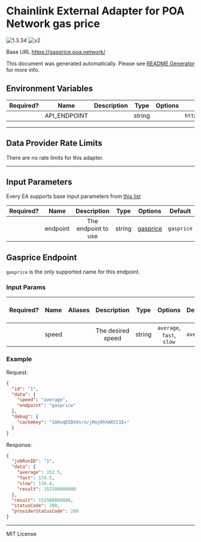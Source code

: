 # Chainlink External Adapter for POA Network gas price

![1.3.34](https://img.shields.io/github/package-json/v/smartcontractkit/external-adapters-js?filename=packages/sources/poa/package.json) ![v2](https://img.shields.io/badge/framework%20version-v2-blueviolet)

Base URL https://gasprice.poa.network/

This document was generated automatically. Please see [README Generator](../../scripts#readme-generator) for more info.

## Environment Variables

| Required? |     Name     | Description |  Type  | Options |             Default             |
| :-------: | :----------: | :---------: | :----: | :-----: | :-----------------------------: |
|           | API_ENDPOINT |             | string |         | `https://gasprice.poa.network/` |

---

## Data Provider Rate Limits

There are no rate limits for this adapter.

---

## Input Parameters

Every EA supports base input parameters from [this list](../../core/bootstrap#base-input-parameters)

| Required? |   Name   |     Description     |  Type  |            Options             |  Default   |
| :-------: | :------: | :-----------------: | :----: | :----------------------------: | :--------: |
|           | endpoint | The endpoint to use | string | [gasprice](#gasprice-endpoint) | `gasprice` |

## Gasprice Endpoint

`gasprice` is the only supported name for this endpoint.

### Input Params

| Required? | Name  | Aliases |    Description    |  Type  |          Options          |  Default  | Depends On | Not Valid With |
| :-------: | :---: | :-----: | :---------------: | :----: | :-----------------------: | :-------: | :--------: | :------------: |
|           | speed |         | The desired speed | string | `average`, `fast`, `slow` | `average` |            |                |

### Example

Request:

```json
{
  "id": "1",
  "data": {
    "speed": "average",
    "endpoint": "gasprice"
  },
  "debug": {
    "cacheKey": "1GHxqDIBX4s/n/jRmjOhhARCCIE="
  }
}
```

Response:

```json
{
  "jobRunID": "1",
  "data": {
    "average": 152.5,
    "fast": 174.5,
    "slow": 139.4,
    "result": 152500000000
  },
  "result": 152500000000,
  "statusCode": 200,
  "providerStatusCode": 200
}
```

---

MIT License
